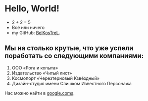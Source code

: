 # Hello, World!
- 2 + 2 = 5
- Всё или ничего
- my GitHub: [BelKosTreL](https://github.com/BelKosTreL).
## Мы на столько крутые, что уже успели поработать со следующими компаниями:

1. ООО «Рога и копыта»
2. Издательство «Читый лист»
3. Космопорт «Черезтерновый Кзвёздный»
4. Дизайн-студия имени Слишком Известного Персонажа

Нас можно найти в [google.coms](https://google.coms).